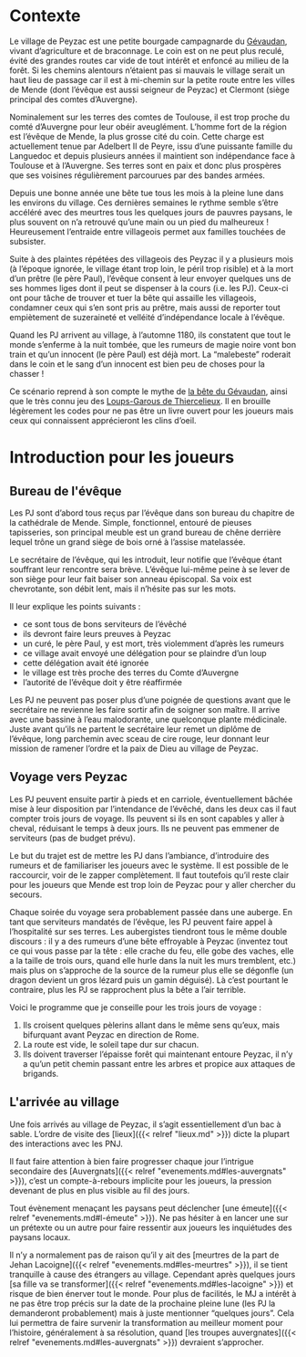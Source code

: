 # Contexte
Le village de Peyzac est une petite bourgade campagnarde du [Gévaudan](http://fr.wikipedia.org/wiki/G%C3%A9vaudan), vivant d’agriculture et de braconnage. Le coin est on ne peut plus reculé, évité des grandes routes car vide de tout intérêt et enfoncé au milieu de la forêt. Si les chemins alentours n’étaient pas si mauvais le village serait un haut lieu de passage car il est à mi-chemin sur la petite route entre les villes de Mende (dont l’évêque est aussi seigneur de Peyzac) et Clermont (siège principal des comtes d’Auvergne).

Nominalement sur les terres des comtes de Toulouse, il est trop proche du comté d’Auvergne pour leur obéir aveuglément. L’homme fort de la région est l’évêque de Mende, la plus grosse cité du coin. Cette charge est actuellement tenue par Adelbert II de Peyre, issu d’une puissante famille du Languedoc et depuis plusieurs années il maintient son indépendance face à Toulouse et à l’Auvergne. Ses terres sont en paix et donc plus prospères que ses voisines régulièrement parcourues par des bandes armées.

Depuis une bonne année une bête tue tous les mois à la pleine lune dans les environs du village. Ces dernières semaines le rythme semble s’être accéléré avec des meurtres tous les quelques jours de pauvres paysans, le plus souvent on n’a retrouvé qu’une main ou un pied du malheureux ! Heureusement l’entraide entre villageois permet aux familles touchées de subsister.

Suite à des plaintes répétées des villageois des Peyzac il y a plusieurs mois (à l’époque ignorée, le village étant trop loin, le péril trop risible) et à la mort d’un prêtre (le père Paul), l’évêque consent à leur envoyer quelques uns de ses hommes liges dont il peut se dispenser à la cours (i.e. les PJ). Ceux-ci ont pour tâche de trouver et tuer la bête qui assaille les villageois, condamner ceux qui s’en sont pris au prêtre, mais aussi de reporter tout empiètement de suzeraineté et velléité d’indépendance locale à l’évêque.

Quand les PJ arrivent au village, à l’automne 1180, ils constatent que tout le monde s’enferme à la nuit tombée, que les rumeurs de magie noire vont bon train et qu’un innocent (le père Paul) est déjà mort. La “malebeste” roderait dans le coin et le sang d’un innocent est bien peu de choses pour la chasser !

Ce scénario reprend à son compte le mythe de [la bête du Gévaudan](http://fr.wikipedia.org/wiki/B%C3%AAte_du_G%C3%A9vaudan), ainsi que le très connu jeu des [Loups-Garous de Thiercelieux](http://fr.wikipedia.org/wiki/Les_Loups-garous_de_Thiercelieux). Il en brouille légèrement les codes pour ne pas être un livre ouvert pour les joueurs mais ceux qui connaissent apprécieront les clins d’oeil.

# Introduction pour les joueurs

## Bureau de l'évêque

Les PJ sont d’abord tous reçus par l’évêque dans son bureau du chapitre de la cathédrale de Mende. Simple, fonctionnel, entouré de pieuses tapisseries, son principal meuble est un grand bureau de chêne derrière lequel trône un grand siège de bois orné à l’assise matelassée.

Le secrétaire de l’évêque, qui les introduit, leur notifie que l’évêque étant souffrant leur rencontre sera brève. L’évêque lui-même peine à se lever de son siège pour leur fait baiser son anneau épiscopal. Sa voix est chevrotante, son débit lent, mais il n’hésite pas sur les mots.

Il leur explique les points suivants :

* ce sont tous de bons serviteurs de l’évêché
* ils devront faire leurs preuves à Peyzac
* un curé, le père Paul, y est mort, très violemment d’après les rumeurs
* ce village avait envoyé une délégation pour se plaindre d’un loup
* cette délégation avait été ignorée
* le village est très proche des terres du Comte d’Auvergne
* l’autorité de l’évêque doit y être réaffirmée

Les PJ ne peuvent pas poser plus d’une poignée de questions avant que le secrétaire ne revienne les faire sortir afin de soigner son maître. Il arrive avec une bassine à l’eau malodorante, une quelconque plante médicinale. Juste avant qu’ils ne partent le secrétaire leur remet un diplôme de l’évêque, long parchemin avec sceau de cire rouge, leur donnant leur mission de ramener l’ordre et la paix de Dieu au village de Peyzac.

## Voyage vers Peyzac

Les PJ peuvent ensuite partir à pieds et en carriole, éventuellement bâchée mise à leur disposition par l’intendance de l’évêché, dans les deux cas il faut compter trois jours de voyage. Ils peuvent si ils en sont capables y aller à cheval, réduisant le temps à deux jours. Ils ne peuvent pas emmener de serviteurs (pas de budget prévu).

Le but du trajet est de mettre les PJ dans l’ambiance, d’introduire des rumeurs et de familiariser les joueurs avec le système. Il est possible de le raccourcir, voir de le zapper complètement. Il faut toutefois qu’il reste clair pour les joueurs que Mende est trop loin de Peyzac pour y aller chercher du secours.

Chaque soirée du voyage sera probablement passée dans une auberge. En tant que serviteurs mandatés de l’évêque, les PJ peuvent faire appel à l’hospitalité sur ses terres. Les aubergistes tiendront tous le même double discours : il y a des rumeurs d’une bête effroyable à Peyzac (inventez tout ce qui vous passe par la tête : elle crache du feu, elle gobe des vaches, elle a la taille de trois ours, quand elle hurle dans la nuit les murs tremblent, etc.) mais plus on s’approche de la source de la rumeur plus elle se dégonfle (un dragon devient un gros lézard puis un gamin déguisé). Là c’est pourtant le contraire, plus les PJ se rapprochent plus la bête a l’air terrible.

Voici le programme que je conseille pour les trois jours de voyage :

1. Ils croisent quelques pèlerins allant dans le même sens qu’eux, mais bifurquant avant Peyzac en direction de Rome.
2. La route est vide, le soleil tape dur sur chacun.
3. Ils doivent traverser l’épaisse forêt qui maintenant entoure Peyzac, il n’y a qu’un petit chemin passant entre les arbres et propice aux attaques de brigands.

## L'arrivée au village

Une fois arrivés au village de Peyzac, il s’agit essentiellement d’un bac à sable. L’ordre de visite des [lieux]({{< relref "lieux.md" >}}) dicte la plupart des interactions avec les PNJ.

Il faut faire attention à bien faire progresser chaque jour l’intrigue secondaire des [Auvergnats]({{< relref "evenements.md#les-auvergnats" >}}), c’est un compte-à-rebours implicite pour les joueurs, la pression devenant de plus en plus visible au fil des jours.

Tout évènement menaçant les paysans peut déclencher [une émeute]({{< relref "evenements.md#l-émeute" >}}). Ne pas hésiter à en lancer une sur un prétexte ou un autre pour faire ressentir aux joueurs les inquiétudes des paysans locaux.

Il n’y a normalement pas de raison qu’il y ait des [meurtres de la part de Jehan Lacoigne]({{< relref "evenements.md#les-meurtres" >}}), il se tient tranquille à cause des étrangers au village. Cependant après quelques jours [sa fille va se transformer]({{< relref "evenements.md#les-lacoigne" >}}) et risque de bien énerver tout le monde. Pour plus de facilités, le MJ a intérêt à ne pas être trop précis sur la date de la prochaine pleine lune (les PJ la demanderont probablement) mais à juste mentionner “quelques jours”. Cela lui permettra de faire survenir la transformation au meilleur moment pour l’histoire, généralement à sa résolution, quand [les troupes auvergnates]({{< relref "evenements.md#les-auvergnats" >}}) devraient s’approcher.


